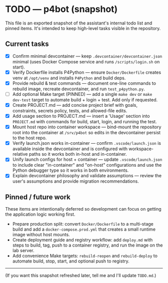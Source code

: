# TODO — p4bot (snapshot)

This file is an exported snapshot of the assistant's internal todo list and pinned items. It's intended to keep high-level tasks visible in the repository.

## Current tasks

- [x] Confirm minimal devcontainer — keep `.devcontainer/devcontainer.json` minimal (uses Docker Compose service and runs `/scripts/login.sh` on start).
- [x] Verify Dockerfile installs P4Python — ensure `Docker/Dockerfile` creates venv at `/opt/venv` and installs `P4Python` and build deps.
- [x] Provide rebuild & test commands — document one-line commands to rebuild image, recreate devcontainer, and run `test_p4python.py`.
- [ ] Add optional Make target (PINNED) — add a single `make dev` or `make dev-test` target to automate build + login + test. Add only if requested.
- [x] Create PROJECT.md — add concise project brief with goals, constraints, secrets policy, tests, and allowed-file edits.
- [x] Add usage section to PROJECT.md — insert a 'Usage' section into `PROJECT.md` with commands for build, start, login, and running the test.
- [x] Mount host repo into container workspace — bind-mount the repository root into the container at `/srv/p4bot` so edits in the devcontainer persist to the host repo.
- [x] Verify launch.json works in-container — confirm `.vscode/launch.json` is available inside the devcontainer and is configured with workspace-relative paths so it works both in-host and in-container.
- [x] Unify launch configs for host + container — update `.vscode/launch.json` to include clear "in-container" and "on-host" configurations and use the Python debugger type so it works in both environments.
- [x] Explain devcontainer philosophy and validate assumptions — review the user's assumptions and provide migration recommendations.

## Pinned / future work

These items are intentionally deferred so development can focus on getting the application logic working first.

- Prepare production split: convert `Docker/Dockerfile` to a multi-stage build and add a `docker-compose.prod.yml` that creates a small runtime image without host mounts.
- Create deployment guide and registry workflow: add `deploy.md` with steps to build, tag, push to a container registry, and run the image on the lab server.
- Add convenience Make targets: `rebuild-reopen` and `rebuild-deploy` to automate build, stop, start, and optional push to registry.

---

(If you want this snapshot refreshed later, tell me and I'll update `TODO.md`.)
